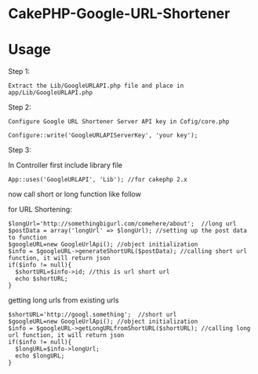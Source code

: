 # CakePHP-Google-URL-Shortener

# Usage

Step 1:
```
Extract the Lib/GoogleURLAPI.php file and place in app/Lib/GoogleURLAPI.php

``` 

Step 2:
```
Configure Google URL Shortener Server API key in Cofig/core.php

Configure::write('GoogleURLAPIServerKey', 'your key');

```
Step 3:


In Controller first include library file 
``` 
App::uses('GoogleURLAPI', 'Lib'); //for cakephp 2.x
```
now call short or long function like follow

for URL Shortening:

```  
$longUrl='http://somethingbigurl.com/comehere/about';  //long url
$postData = array('longUrl' => $longUrl); //setting up the post data to function
$googleURL=new GoogleUrlApi(); //object initialization 
$info = $googleURL->generateShortURL($postData); //calling short url function, it will return json 
if($info != null){
  $shortURL=$info->id; //this is url short url
  echo $shortURL;
}  
```
getting long urls from existing urls

```  
$shortURL='http://googl.something';  //short url 
$googleURL=new GoogleUrlApi(); //object initialization 
$info = $googleURL->getLongURLfromShortURL($shortURL); //calling long url function, it will return json 
if($info != null){
  $longURL=$info->longUrl;  
  echo $longURL;
}  
```


